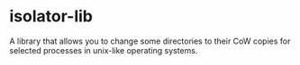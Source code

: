 # isolator-lib
A library that allows you to change some directories to their CoW copies for selected processes in unix-like operating systems.  
